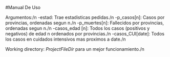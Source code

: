 #Manual De Uso

Argumentos:/n
  -estad: Trae estadisticas pedidas./n
  -p_casos[n]: Casos por provincias, ordenadas segun n./n
  -p_muertes[n]: Fallecidos por provincias, ordenadas segun n./n
  -casos_edad [n]: Todos los casos (positivos y negativos) de edad n ordenados por provincias./n
  -casos_CUI[date]: Todos los casos en cuidados intensivos mas proximos a date./n
  
Working directory: $ProjectFileDir$ para un mejor funcionamiento./n
